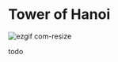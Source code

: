 # Tower  of Hanoi

![ezgif com-resize](https://user-images.githubusercontent.com/52472164/227344852-35a664d6-5716-4d5b-98c6-b9edac48c7d5.gif)

todo

